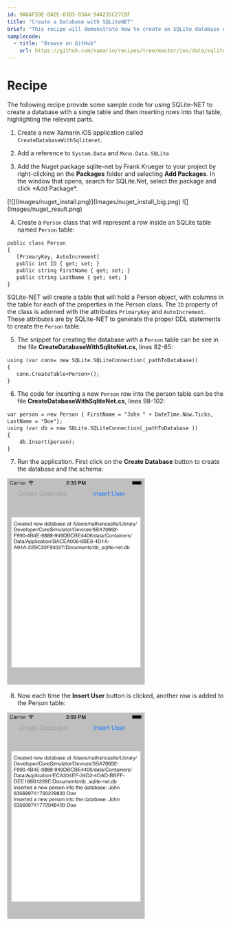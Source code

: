 ```yaml
---
id: 9A6AF59E-BAEE-03B3-03A4-94A235C27CBF
title: "Create a Database with SQLiteNET"
brief: "This recipe will demonstrate how to create an SQLite database with SQLite-NET."
samplecode:
  - title: "Browse on GitHub" 
    url: https://github.com/xamarin/recipes/tree/master/ios/data/sqlite/create_a_database_with_sqlitenet
---
```


<a name="Recipe" class="injected"></a>


# Recipe

The following recipe provide some sample code for using SQLite-NET to create
a database with a single table and then inserting rows into that table,
highlighting the relevant parts.

<ol start="1">
  <li>Create a new Xamarin.iOS application called <code>CreateDatabaseWithSqlitenet</code>.</li>
</ol>

<ol start="2">
  <li>Add a reference to <code>System.Data</code> and <code>Mono.Data.SQLite</code></li>
</ol>

<ol start="3">
  <li>Add the Nuget package sqlite-net by Frank Krueger to your project by right-clicking on the <strong>Packages</strong> folder and selecting <strong>Add Packages</strong>. In the window that opens, search for SQLite.Net, select the package and click *Add Package*.
 </li>
 </ol>
 [![](Images/nuget_install.png)](Images/nuget_install_big.png) ![](Images/nuget_result.png)

<ol start="4">
  <li>Create a <code>Person</code> class that will represent a row inside an SQLite table named <code>Person</code> table:</li>
</ol>

```
public class Person
{
   [PrimaryKey, AutoIncrement]
   public int ID { get; set; }
   public string FirstName { get; set; }
   public string LastName { get; set; }
}
```

SQLite-NET will create a table that will hold a Person object, with columns
in the table for each of the properties in the Person class. The <code>ID</code> property of the class is adorned with the attributes <code>PrimaryKey</code> and <code>AutoIncrement</code>. These attributes are by SQLite-NET to generate the proper DDL statements to create the <code>Person</code> table.

<ol start="5">

  <li>The snippet for creating the database with a <code>Person</code> table can be see in the file <strong>CreateDatabaseWithSqliteNet.cs</strong>, lines 82-85:</li>
</ol>

```
using (var conn= new SQLite.SQLiteConnection(_pathToDatabase))
{
   conn.CreateTable<Person>();
}
```
<ol start="6">
  <li>The code for inserting a new <code>Person</code> row into the person table can be the file <strong>CreateDatabaseWithSqliteNet.cs</strong>, lines 98-102:</li>
</ol>

```
var person = new Person { FirstName = "John " + DateTime.Now.Ticks, LastName = "Doe"};
using (var db = new SQLite.SQLiteConnection(_pathToDatabase ))
{
    db.Insert(person);
}
```

<ol start="7">
  <li>Run the application. First click on the <strong>Create Database</strong> button to create the database and the schema:</li>
</ol>

 ![](Images/data_create.png)

<ol start="8">
  <li>Now each time the <strong>Insert User</strong> button is clicked, another row is added to the <span class="s1">Person</span> table:</li>
</ol>

 ![](Images/data_multi_users.png)

